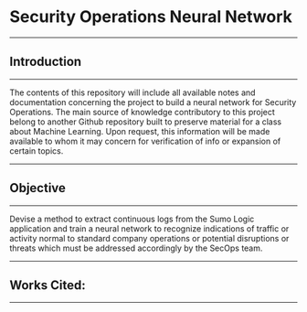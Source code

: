 # Security Operations Neural Network
---
## Introduction
---
The contents of this repository will include all available notes and documentation concerning the project to build a neural network for Security Operations. The main source of knowledge contributory to this project belong to another Github repository built to preserve material for a class about Machine Learning. Upon request, this information will be made available to whom it may concern for verification of info or expansion of certain topics. 

---
## Objective
---
Devise a method to extract continuous logs from the Sumo Logic application and train a neural network to recognize indications of traffic or activity normal to standard company operations or potential disruptions or threats which must be addressed accordingly by the SecOps team.

----
## Works Cited:

---
